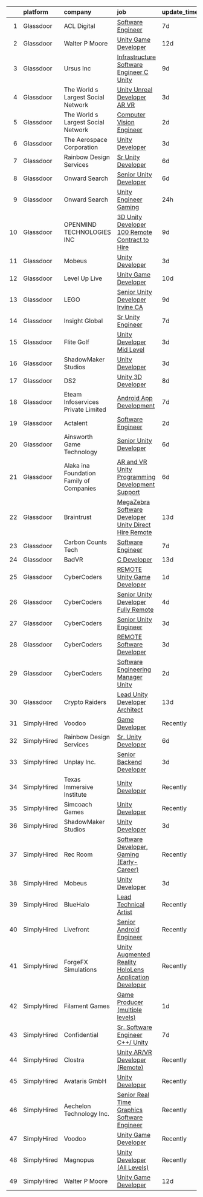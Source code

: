 

|    | platform    | company                                  | job                                                                                                                                                                                                                                                                                                                                                                                                                                                                                                                                                                                                                                                                                                                                                                                                                                                                                                                                                                                                                                                                                                                                                                                                                                                                                                                                                                                                                   | update_time   | location            |
|---:|:------------|:-----------------------------------------|:----------------------------------------------------------------------------------------------------------------------------------------------------------------------------------------------------------------------------------------------------------------------------------------------------------------------------------------------------------------------------------------------------------------------------------------------------------------------------------------------------------------------------------------------------------------------------------------------------------------------------------------------------------------------------------------------------------------------------------------------------------------------------------------------------------------------------------------------------------------------------------------------------------------------------------------------------------------------------------------------------------------------------------------------------------------------------------------------------------------------------------------------------------------------------------------------------------------------------------------------------------------------------------------------------------------------------------------------------------------------------------------------------------------------|:--------------|:--------------------|
|  1 | Glassdoor   | ACL Digital                              | [Software Engineer](https://www.glassdoor.com/partner/jobListing.htm?pos=111&ao=1110586&s=58&guid=0000018224b0666aaec5423634278a32&src=GD_JOB_AD&t=SR&vt=w&ea=1&cs=1_47053a85&cb=1658472916954&jobListingId=1008006504066&cpc=9908D8D4413DBB8A&jrtk=3-0-1g8ib0plkimal801-1g8ib0pm1ghqh800-0e715c5c72a96dce--6NYlbfkN0Aba5oU64R_O9Kj8y6RMdSSFXuPwn88DcWu9IRDlipDHjxHIIFB0atBqVJ04z1yB3_TM3wiBreOqB1UT_fuMUZuFZWDeTse1ISPNdbzmukxmEuhJ-e3BL4lvVlNNrOuLCj9oVNZ2nxbeeqgJoi_wqtfBziHSvLfgEr6AcZalS84NdPxC2agnxBRphB8k5orhzJFBb_IVt1bLCVwjqeh1kyDKZ_lS5Yt8OoVsJSlHJWeOi8QtKNE9fcFncvlXbgBgVSkgZSuY4hokDOj8eRCTTDn6loHpnpZBIV88MuEhWQYdmEi42tETthRcrGS0PAbgGBIxOK8g6zaeAJHWJlwgzAlcmYF6-425ItrPNOfjM9uWiG999_OMmm5qnFtF5D0oA0OwWcwctfvlcCCqKoNqn8Tui_zaXgAB0kV9KNQZyzJwK8_czGU-YtbISiq-s-1dMjjT2vg-79PfNNR0_OnJmT8yN8ne9f6Q8uaZHAaHBue5ctFjV-PnaCeLIh2-ebQO2Y%3D)                                                                                                                                                                                                                                                                                                                                                                                                                                                                                                                                                            | 7d            | San Diego, CA       |
|  2 | Glassdoor   | Walter P Moore                           | [Unity Game Developer](https://www.glassdoor.com/partner/jobListing.htm?pos=126&ao=1136043&s=58&guid=0000018224b0666aaec5423634278a32&src=GD_JOB_AD&t=SR&vt=w&cs=1_9f3a4151&cb=1658472916956&jobListingId=1007994178150&jrtk=3-0-1g8ib0plkimal801-1g8ib0pm1ghqh800-a406b2601580dbc4-)                                                                                                                                                                                                                                                                                                                                                                                                                                                                                                                                                                                                                                                                                                                                                                                                                                                                                                                                                                                                                                                                                                                                 | 12d           | Houston, TX         |
|  3 | Glassdoor   | Ursus  Inc                               | [Infrastructure Software Engineer   C   Unity](https://www.glassdoor.com/partner/jobListing.htm?pos=121&ao=1110586&s=58&guid=0000018224b0666aaec5423634278a32&src=GD_JOB_AD&t=SR&vt=w&ea=1&cs=1_888ed408&cb=1658472916956&jobListingId=1008000665313&cpc=D2F1DE17EE1F43B9&jrtk=3-0-1g8ib0plkimal801-1g8ib0pm1ghqh800-b0485a43df19784f--6NYlbfkN0CT8vBT9H5mqECx2dfLV_FONLPDKpIRssxVwtj05Tmm4rA5I0VNOPdM1oYsK66ov5raqgX3wEbAqR0DWOo8CCBt5Y0qBNhgsQ__-1w0kUwpV6FrWLvtMXARPehRsQ7uVa8glCZcAkor2mfrt_8xJznLCLcsFOn7QcZp1FSw-N7Y-h39sb6CeYTWv75zZpPoM2vjGwSM9bT0vYP6_6zlYTVMAYXL7gWkuK1uMvVkI9MWs1JI0ZC8aY2RUrMh_-goTW8szIfp45CCQrQbJ_NEcXJSLiC4XlIXpfdwJFIY3xtd8A_SAqo0aYMdsW50nYihlPj-K91iPYvBpOjQTZr66J-gWwHjCrIva__4EHj5aLLCeHY3TQBt79YUpBu_OZdN5QgJqh2SVoBzQupQahNPraJGCfJgwkDp9po0aogns1EtAagzr07nE8Tm5MVkjtg_yH_ZtCnN3EhP7-f_h4oZGgQqxS7sPpDCHhFYX5gcIto1kRFFY1-xHMozAO0XX7N4gkBv94SiTER7hCMB9k0h4yXk5Mxe8u1qCzFydK6Xi9Pou3gE3n4gC0o_T2yUXcN6TvtV0EH7rhcrDUHz7nKCYOKdhuZzfH5eV_M1emq09to-selmGKgh1vieflM5vYuc2fiYOSGPs6II1k79qTPya4MnqorrE36qpFdLsjd9z1A7dcE3yVteWqmhbaQLYp9ZZOPPOJDO7RgzWIhbnezI9X1GDvh3buUz341oMcN3fHpdGyHn7k_5M6Ymv7K6mNgxkKntyYDllibABott7RNQ1bfjB7tDLXMZQ50uA-S-Let5GGePd4M2P4dYeV2_BT0v0QzN0v8o9mDmPaGbtrnyalnHfS_k-ED0H1lM6lnRhS80iSwbZggIyP77BvT4o9fvVoq2_Wu0YHxJx4_LJ82Ff_xQR-BUaC6EVVjziqR6Tx4PrDu4ZKHctw9d5aNiqIQoArqEy2LL1rD1WqxqClgiG3Dno_OGeJXYZyTyvabft8kkx4IenxNXtdrIu-FzLVSl3QQ%3D) | 9d            | Pittsburgh, PA      |
|  4 | Glassdoor   | The World s Largest Social Network       | [Unity Unreal Developer  AR VR ](https://www.glassdoor.com/partner/jobListing.htm?pos=115&ao=1110586&s=58&guid=0000018224b0666aaec5423634278a32&src=GD_JOB_AD&t=SR&vt=w&ea=1&cs=1_a14587eb&cb=1658472916955&jobListingId=1008012651983&cpc=0C139D4CAD5A6DB2&jrtk=3-0-1g8ib0plkimal801-1g8ib0pm1ghqh800-6a9687f16436b173--6NYlbfkN0DSgjPPcnEdvoK3uuxfISLALE6pB1FR7YSHOr_tSg5_QGIhoz_2VqUepdcKLBLI_zRvkDZhvtF_k8miCmwKmbQ_d86ghCkWK5Iyn9zY4XJYRa_cJlbg1rLK4zZUQXMOjDscXw6-RhjxJQyns7_2qNLXsUWksOCT123nD7wpF_Hivl8vz11EM2MF59rd_ZW817goaOVp4GcHYlePXVfPrYSceSsb-PNolIS2A2Ppkr8CaPoQE1_l03NfjHw-mGx0mZbeVhtruByDch8VScS0nztEqA6hJGdqPPdxpTcDf8hQckiAkLvMlEvVQyG--MJAhUc5Rgj3ts1DiWpUhdvmRlBU78E4nBMFKh9DBmcklEdnmqoQtRwBlBhCOHnzija_gTheNr8P037DKO0Y1A22cHA7fB3fmAtUDPIlGG-KSojoTjGDFFdTr1V2rXiANyOk1QVBlskJ4K-hMs2xn9K5x3HK9MZU0TAhBY3LLQqHnjmxcyr4uKoBmJrw6xEeTy6sVjkDjbJLDSdss73CIRNUcm3ZWhK145E2dRar6UZ7FHmHrsTMCc7sJdvIM-1rlJXib6dwNYsvwI96m-74XU9xZk7p)                                                                                                                                                                                                                                                                                                                                                                                                                                                             | 3d            | Sausalito, CA       |
|  5 | Glassdoor   | The World s Largest Social Network       | [Computer Vision Engineer](https://www.glassdoor.com/partner/jobListing.htm?pos=114&ao=1110586&s=58&guid=0000018224b0666aaec5423634278a32&src=GD_JOB_AD&t=SR&vt=w&ea=1&cs=1_7ca11cc2&cb=1658472916955&jobListingId=1008016092350&cpc=3164FDD6030E246B&jrtk=3-0-1g8ib0plkimal801-1g8ib0pm1ghqh800-3d6004a19f2b5383--6NYlbfkN0DSgjPPcnEdvoK3uuxfISLALE6pB1FR7YSHOr_tSg5_QCn410VK5Ds4bQGcKtrI54_urjgcqwktlQZeIDvjbd7sMbA5gnhA_l4KE5fLH9VXOELgC33_D_fNtopS_25WJNRKlKtLnhICZr5wlKcy7_AqiPf7PGqIsyope6sbucOqxixnSXeQRaKdmpUAbedjyUtCZgNpCsmXK2qWxP8jbgg4zzlxhItU_d5XhRviUaFN_7kQv8MM2Vrxsyad6Ugjz9KFwF8kVT6wt2PXEalDXeSgU5vH6hbHoqwOwq7ARNvxerfdpX_-jQHMUhtFJ2fa37wNF1jaeUaPVbo69woZ2aVavdluIdhEHHdMQEJ6fBk51odaL_af8BSd6eDDSS9gzUiZq7btBHxIIj1J0FRNQ4uF4eVW1a7UhLbjM7GyFdJ92ESAsl2qK7eD4hgO_nWCPFHLjA_XCoO-UmP4fj6Da3Oikz-gMBoVa2E0iYYDhZlr5ONcMSSrTG5UZnbrekuqjMbW9bHh8-X-0WFgP4zHXY9cQNNltDZArXr_oanaPDZbHItpVxmKFDVq-qD4PYuGYf-Wn_YZ_LHlfBUiiPGpOqIZ)                                                                                                                                                                                                                                                                                                                                                                                                                                                                   | 2d            | Los Angeles, CA     |
|  6 | Glassdoor   | The Aerospace Corporation                | [Unity Developer](https://www.glassdoor.com/partner/jobListing.htm?pos=127&ao=1136043&s=58&guid=0000018224b0666aaec5423634278a32&src=GD_JOB_AD&t=SR&vt=w&cs=1_0fc0da75&cb=1658472916956&jobListingId=1008012132764&jrtk=3-0-1g8ib0plkimal801-1g8ib0pm1ghqh800-fef2804917813571-)                                                                                                                                                                                                                                                                                                                                                                                                                                                                                                                                                                                                                                                                                                                                                                                                                                                                                                                                                                                                                                                                                                                                      | 3d            | El Segundo, CA      |
|  7 | Glassdoor   | Rainbow Design Services                  | [Sr  Unity Developer](https://www.glassdoor.com/partner/jobListing.htm?pos=124&ao=1136043&s=58&guid=0000018224b0666aaec5423634278a32&src=GD_JOB_AD&t=SR&vt=w&ea=1&cs=1_4f900f9f&cb=1658472916956&jobListingId=1008007915028&jrtk=3-0-1g8ib0plkimal801-1g8ib0pm1ghqh800-bd6aaf863d3efcb2-)                                                                                                                                                                                                                                                                                                                                                                                                                                                                                                                                                                                                                                                                                                                                                                                                                                                                                                                                                                                                                                                                                                                             | 6d            | Remote              |
|  8 | Glassdoor   | Onward Search                            | [Senior Unity Developer](https://www.glassdoor.com/partner/jobListing.htm?pos=105&ao=1110586&s=58&guid=0000018224b0666aaec5423634278a32&src=GD_JOB_AD&t=SR&vt=w&cs=1_7cf4291b&cb=1658472916952&jobListingId=1008009126466&cpc=0F120DD93C91FC85&jrtk=3-0-1g8ib0plkimal801-1g8ib0pm1ghqh800-a00b5ca1fb24b99d--6NYlbfkN0B7YoEZZ2QAGDyEGGmBPAUWSHc1Mt3sMCn9FehKcWA3w8FH2hNAUDUUK56wYZ9jEGsXCxu_85K9uRy8dOwbEGhZNxipk61hwP0-Sk-yec9ZHp0cveDUNV7Ty3Fe5lxwgZMJjTROxwIX3CoB0-Hqf7feHG1fmuiRwJnUiTeR2K5Hj8e3XGhxkftxL4QLKwoSEebdADMxgs3MGj-uwvBR661DfUkF1TrJVI65q4WsefsYA33W0eE2uo7NuEq7HCsklWu4sbQDnvDbI3eyQ4WXpPCRnYZ8UT95zg-JtQrh2geEHLAzqBCpHyDswGa3BkRbueSg_a4PrqjwaikO8WR06XhzFKOQcsQGI7ZnyJ9sAuKEJQHcvJ3sB1cWJQwCu7K8o8njbZoBvtWjkM5FjZu0grMndOW5t2vUAzjqjMJAjbBZeHe-Q2Dt2RWym9TxoX6gyBb8y5_sr6t3oJyNYKjJnhtxBiWfLjKBOSAXT-ciqUWscuzVcx0a9currSdIOL8U49fmArhjtcjkfHOU8f8fNzfpE3l30EoWGQasQVu_KHSUHbbEg7nmqlCvOOz20mXrTy7FwFXscSsbE6ldxF-OyBw95dC0-rSa06JjdMjCefH1OLSyJOm4a9Qff_HFZVdqon9_MFAO7B7PT18zYmsouc3ie_-PmaUFD2IcOF2sFrtTKVw7jNVRaf046mb6sgNkUaevDJAohVQXAv9iNH2bnVk4TYCyg0sxXtROZCS0jzQ0rY2RToJ9JVP788Gys6OfowhaxQprXOn8fYMiAsM4hTdqqGGE0o17UM4bvN3Gv1RN_qYD_JIWEQvj0i-NasprRD6950flqx5dRpiCAdi9bl-FaJG9Xn83WVBvCWjImEcyCYUlW1Z88B2hxa99XPWHCaml83wm_9IR1B1uhXbZ9BoTLAXHAKpfcWhXIMafoczFh_dsLAmwAQ6rR76hXnQjBWqM2abytjYYyZRFDXFOBaV6g_zFloC66XY6Ja9sbGIQ39Fcqiyzkalo)                                          | 6d            | Ontario, CA         |
|  9 | Glassdoor   | Onward Search                            | [Unity Engineer  Gaming ](https://www.glassdoor.com/partner/jobListing.htm?pos=116&ao=1110586&s=58&guid=0000018224b0666aaec5423634278a32&src=GD_JOB_AD&t=SR&vt=w&cs=1_05b83f5b&cb=1658472916955&jobListingId=1008020835290&cpc=1CBFC3E34E2A31FF&jrtk=3-0-1g8ib0plkimal801-1g8ib0pm1ghqh800-abad7eacfb5c9701--6NYlbfkN0B7YoEZZ2QAGDyEGGmBPAUWSHc1Mt3sMCn9FehKcWA3w1hdwjpEweHGJ9uPpOtWDZos71fGk9ttD7Fp9iDOHJgVim7l7meSNRPBZaKf12gwajOQorZ1tjcR040ZLx3RspzY-j6NgJqz3E7jmUnOkr_U5lWu7gC7pqGo3xngD9I2xanaBg_HmUfvL3Ej0tQuQ3bSfX15_P2A4PBJ5NEkMbl30tz4thE2vYXotrf3AspTg5udoTtrHKlq_-6zIQzA1EdRRlmQ4aNXZTSO0WUv6kjPP_YHuWJdCC1QDRMnRIdvXVs0tw2shqWsJsGKqot7AzHRYlhiO9Pp7A97RCdYqMGEB3VqbA3I7CN358GQm5TYL5GKYrV1xBHq6JpVcJrkE78mXP1mHgebUdABHJ8l2kO1t7JCkeAgLdP-AQweilrl75zetLvnbM4ztG5I8ROEwLr10GEu902saq8TpYVN-0F18HOMhCqOjAby6GQWu2wwqUANvQ-drpDWmw__ripXGr8xEchv-5rlKE6tFtTI3VQttBMNWGeav88jZd7CqUccm3Pzt7It5bDR_b-xBogHOQ0qYqaMeMkvwmKO6ztaBElP5g5VHYpxWuK3XakzA-kDV0kAD078IYeLXCBQdfkVr9GiGCvW4edXQQygxYtMpKb0IW5wv2ZdQr_-h-wIdq0kx1liewl0QyhoC_w-dOuYuYbd5iTHB75uF4GP3LTPo2XXiz9ER6RqgJD1xWXVSIa8Q5CS3m5jpz-1wB_H6KIM7Efo8Xt3-kNNyy7-j9j1TvI6ko-H05Y-Poo98UxKN7WGK9Ezgrl4qu08mIg7JZ_pl_tzHXqSBUOTQ3zDNBzESHil0Q2jExJEW3Kqw_rdY9xrGeFdxyyUpIJ5qexG9AjPhrmcRAfX6K0586FPRCqNLZG9k0Ai43VwxlbBGAwi1eF1VUZvbCn-m1UgEDRajiBxvU8Cjmb7jkDa_NT3Mh2uuGX2VFn1Zz5sU6MTfGqp_tySmAIE5fSfN3JFgFBXc39_nVg%3D)                           | 24h           | California          |
| 10 | Glassdoor   | OPENMIND TECHNOLOGIES INC                | [3D Unity Developer   100   Remote  Contract to Hire ](https://www.glassdoor.com/partner/jobListing.htm?pos=128&ao=1136043&s=58&guid=0000018224b0666aaec5423634278a32&src=GD_JOB_AD&t=SR&vt=w&ea=1&cs=1_5dd07230&cb=1658472916956&jobListingId=1008000703771&jrtk=3-0-1g8ib0plkimal801-1g8ib0pm1ghqh800-bcf0156a1cc1610f-)                                                                                                                                                                                                                                                                                                                                                                                                                                                                                                                                                                                                                                                                                                                                                                                                                                                                                                                                                                                                                                                                                            | 9d            | Remote              |
| 11 | Glassdoor   | Mobeus                                   | [Unity Developer](https://www.glassdoor.com/partner/jobListing.htm?pos=125&ao=1136043&s=58&guid=0000018224b0666aaec5423634278a32&src=GD_JOB_AD&t=SR&vt=w&ea=1&cs=1_44501aef&cb=1658472916956&jobListingId=1008012455848&jrtk=3-0-1g8ib0plkimal801-1g8ib0pm1ghqh800-8725804754ef9c43-)                                                                                                                                                                                                                                                                                                                                                                                                                                                                                                                                                                                                                                                                                                                                                                                                                                                                                                                                                                                                                                                                                                                                 | 3d            | United, WV          |
| 12 | Glassdoor   | Level Up Live                            | [Unity Game Developer](https://www.glassdoor.com/partner/jobListing.htm?pos=106&ao=1110586&s=58&guid=0000018224b0666aaec5423634278a32&src=GD_JOB_AD&t=SR&vt=w&ea=1&cs=1_38788f1e&cb=1658472916953&jobListingId=1007998297243&cpc=4B86475FAF393599&jrtk=3-0-1g8ib0plkimal801-1g8ib0pm1ghqh800-25709eaea19f08b4--6NYlbfkN0CvahHJL5dpwIe5nlYo2UZJB8CTXAEl9vJAxrd3EfdRQTsMSQezOrtTMBqU6ULetrn0kWKrj3WMZ_Zw7M8i1tIU5GOLAEookl2DAeI1XSX4CuoccEQp393OXUCbGbTct8FADhPwjvcMG2ENXgxGXjYu53qekhMum-_e2gNGa1zEKheMz6EIdBpvkc-RQwDEgUQx0gAM5h2dFBOiHdRbnq64-zSteN9EP2xqqXi7uK9D3QsdFeecTNVHJCtkr_nKCSELo-YTVPVS75dWy1zuof1bB5FIkiyZ_kQj4jX3oJ96A7VEpA3Q1PvzZDt7hqybFf5X6jkVwV7w1lIUZ2m25YH22j5W4d115jUJoDvPojqoXEKeFOFaPnRMs6k6NIidCE2XZ5h5vuCfnvu0AkF0cG8ywPrJFU89qDxKNbYvajbSK7zRWmIrao8gTmAlv_wfll4uikYRRCTdJrvjvZkbmu7MOXmnGicQJuk2cOjamRiXgNtmC6rG7Ru-Ba_K6TZPsqg%3D)                                                                                                                                                                                                                                                                                                                                                                                                                                                                                                                                                         | 10d           | Issaquah, WA        |
| 13 | Glassdoor   | LEGO                                     | [Senior Unity Developer  Irvine  CA ](https://www.glassdoor.com/partner/jobListing.htm?pos=129&ao=1136043&s=58&guid=0000018224b0666aaec5423634278a32&src=GD_JOB_AD&t=SR&vt=w&cs=1_fb730cc0&cb=1658472916956&jobListingId=1007999225634&jrtk=3-0-1g8ib0plkimal801-1g8ib0pm1ghqh800-c00448744aef7b79-)                                                                                                                                                                                                                                                                                                                                                                                                                                                                                                                                                                                                                                                                                                                                                                                                                                                                                                                                                                                                                                                                                                                  | 9d            | Irvine, CA          |
| 14 | Glassdoor   | Insight Global                           | [Sr  Unity Engineer](https://www.glassdoor.com/partner/jobListing.htm?pos=112&ao=1110586&s=58&guid=0000018224b0666aaec5423634278a32&src=GD_JOB_AD&t=SR&vt=w&ea=1&cs=1_47be3f21&cb=1658472916954&jobListingId=1008006008863&cpc=FD1C1DA32C38CFA7&jrtk=3-0-1g8ib0plkimal801-1g8ib0pm1ghqh800-90496938cd1a08c9--6NYlbfkN0BKkHZu3wF05EeDimN_p6sYpKCMArvwa95YdH7UpkaBCgHzxp9Is74qxSOFHe9rjiESEHFG7uHJFBRdHn15XhRg5kVF65MFIbQYQDIM__9-kIGC204QAPDKP7mfL4-pO1NFvpQgZa0IN1pmRfUl2Hg41IEJeJASAqpgnyak1_oHxTgcsSFmlXkO0a-hW9AMRezCZ3S-yDixgpwEUds6mVSs-AIT4FEyX0j9bxQ_BC1cDOQ2WdHkHDHFIs0bU1WkH6kQER0koyEkUndBEPLF0MavKBegHLZfQqMrR8fvAe8w2kVWECFNXpV84Z9ju0UWjB1jo8sDdjwCaBDr78oQMz09xE5aWC2OXMVphJ3GRF47MvypPzsVPWcdpCWyXHMNAkxgxXfuZ3oGwLphQKQbg9uacK9HDu8gNh0_X68U9EqqiAv4bzqTBjo1s-j8jfSP8sz5CRFkgNDrIab46WoD2Z7nMFomI9S-gvaIvTHekqX89_m_h3qDheKBH80wW2MoKMfxiDFNIHG2QQ%3D%3D)                                                                                                                                                                                                                                                                                                                                                                                                                                                                                                                                             | 7d            | Remote              |
| 15 | Glassdoor   | Flite Golf                               | [Unity Developer   Mid Level](https://www.glassdoor.com/partner/jobListing.htm?pos=103&ao=1110586&s=58&guid=0000018224b0666aaec5423634278a32&src=GD_JOB_AD&t=SR&vt=w&ea=1&cs=1_6abe29db&cb=1658472916952&jobListingId=1008012200941&cpc=FF950A86FEA5DF54&jrtk=3-0-1g8ib0plkimal801-1g8ib0pm1ghqh800-2ed91eb2bff1af8a--6NYlbfkN0D_KRozbKJx95I3LRYgbj09bqBDFeyQG4s8tCOB31p2DFF3XWjUbq1KyFIz2p5qTCcJE-tfDGeItgF3YqsHxqmWmv_fe83BmlIU0WgDu5uJxBbYiuDddGZhBDpUzgYV_vmtzXvB08EMIDWI2OXG29cWyCnCkApuGpnUrcgpkVhp-EePomp4q814zikpbXCgdd1Ng8bdprsB4Z6KS2GEtWWGzRB1l2MhcjjVMjjBx61bqs2VEc_BPmlc4WV34ZPqFoVRpXCz-Fv8ybHLE0JbLYxiGOv8RH29CvsC6fiF5dEkPdr79QHjYsn16H2gF-YCI5VopOHwSXYQ_YIFFE-lnpwOdB5gqg6_VZtXwglp8rEkiKluJRQFj7bkicAlp4gdUYxkiP7GtycyM70HEQ4LYropqyZoS0MoTugteD7GKFliuoopFrTfZkEgGIDDivRWR_m6QOiDxoBx58wTQitYvd3Iz39zVSK0ErJ3TQ67zqIZKOHVNfRoPuPD9rYrT0ppJlG5ay7TVGgXFg%3D%3D)                                                                                                                                                                                                                                                                                                                                                                                                                                                                                                                                    | 3d            | Dallas, TX          |
| 16 | Glassdoor   | ShadowMaker Studios                      | [Unity Developer](https://www.glassdoor.com/partner/jobListing.htm?pos=123&ao=1136043&s=58&guid=0000018224b0666aaec5423634278a32&src=GD_JOB_AD&t=SR&vt=w&ea=1&cs=1_2b5f7c62&cb=1658472916956&jobListingId=1008012133994&jrtk=3-0-1g8ib0plkimal801-1g8ib0pm1ghqh800-47599d259b71b965-)                                                                                                                                                                                                                                                                                                                                                                                                                                                                                                                                                                                                                                                                                                                                                                                                                                                                                                                                                                                                                                                                                                                                 | 3d            | Remote              |
| 17 | Glassdoor   | DS2                                      | [Unity 3D Developer](https://www.glassdoor.com/partner/jobListing.htm?pos=107&ao=1110586&s=58&guid=0000018224b0666aaec5423634278a32&src=GD_JOB_AD&t=SR&vt=w&ea=1&cs=1_ed1cf0ec&cb=1658472916953&jobListingId=1008003789277&cpc=F7A2269C793D5877&jrtk=3-0-1g8ib0plkimal801-1g8ib0pm1ghqh800-3dc75a4ae4966aae--6NYlbfkN0BKZiTU3MWSf2834NP8-BeeJRmueELpPi8r1E1YtrvsfHIZFXDrlmQ558dKnDmfieoIbn97QAPoRW-TZ4mkqvqP2tqzRnsaUdrNmaIPkW_IKr_b80_HPUsdUYmP5ZWsVs3gTiWr6j4NWSiCx2g7a77tRh7VYoXUMP1SO6_vUSlwwpxN9kSPQ8zkOUvjLEvmMQ8TqORfDhtIWP9OWEA7t4HqZwze0utdmNLp116lG76JPaLhHeRRcKwEHszgg5ZkQVbKKkls_WoEz2Zbo2iP9lrBVvcrtCbnarnFFuuOsYV1Ws2bWsfnMt8HKDqiuHd0NCW09EpQMv7w9zhuqFbqhHv-VOXD7_ZVpEL3Iim4-Tg6WcXQV6iLG1b7BdeQOMRfrmZ7YU0EfGr093Pg01MPAyIBijiFIyL2YZwoerhNuPi5bd3azAMcsxAA9uIpfO-r-N41KDZedQOP2Gu-a6XAbDkCagqfXKxg4E21pnfVgCIbkT4_VcrnfGFWmieE2zKit0uNZqPQxH8B7Q%3D%3D)                                                                                                                                                                                                                                                                                                                                                                                                                                                                                                                                             | 8d            | Niceville, FL       |
| 18 | Glassdoor   | Eteam Infoservices Private Limited       | [Android App Development](https://www.glassdoor.com/partner/jobListing.htm?pos=118&ao=1110586&s=58&guid=0000018224b0666aaec5423634278a32&src=GD_JOB_AD&t=SR&vt=w&ea=1&cs=1_b8fbd225&cb=1658472916955&jobListingId=1008006527467&cpc=2CAED5C921A5F994&jrtk=3-0-1g8ib0plkimal801-1g8ib0pm1ghqh800-05383e8359260793--6NYlbfkN0Dh7uhyTJ7ceVX9cxrhRzkf3V-ashF7vV1FDMtoY4ul7WmHnca46Sdb1uL5D_1w7uZpB8dI8SJgJC4hBpvuLOgsCEs6NAswkoJzi_6T96O0upM3K2ddhyUSSrTgyDNjEVnOhIq2tTP5YI3BYfxbIXQvSXy-Kj3858Yj3Vw5OnRDHCeOOHWh-8ot9FkMgaPHiPnor4YPujmNASwWkyA2l6Y16kpuphQFbpdRsH1sjXxXwdr_BqIHRF3kbWNmxnuff0aE7y455avOOGnwKBha5tTo8cWMGFyiVAAt7p4BSGDc-g6_B11XfYJTEdcC7NdipwVMEXVkT9YTEufp6f7haOXI0RNG14ZMYJhFsjTudzZCFeL-CHXdzuZb_cdP3aBhNG1NtrU6w2LXfPC63VCYSyap7IXTEoDY5pfWZ3UIpYbasnDgq-yauNVeIewHGxIhTPScVs26VeZaZ5K6TQyFNUscAU9NEeGn-MCkS1sGBQ3_iRKLnZ_qOXmzEwTQtTWRRWuutBKx252aHQ%3D%3D)                                                                                                                                                                                                                                                                                                                                                                                                                                                                                                                                        | 7d            | San Diego, CA       |
| 19 | Glassdoor   | Actalent                                 | [Software Engineer](https://www.glassdoor.com/partner/jobListing.htm?pos=122&ao=1110586&s=58&guid=0000018224b0666aaec5423634278a32&src=GD_JOB_AD&t=SR&vt=w&ea=1&cs=1_3e7c4387&cb=1658472916956&jobListingId=1008015075680&cpc=451933188B21919D&jrtk=3-0-1g8ib0plkimal801-1g8ib0pm1ghqh800-69ac906cbca70395--6NYlbfkN0ChYVx_I3yfZ_JDY3EFoivtqvi_stwnZ_kRt8Dowt_l_d1ydueao4NE-oUleRJ4yhjbhLas1ostfzVQHUvWltAe40-gbIUJPJc8liK2E43nMVhkC8V5EaC4DBh0rWyXjFl0Kcz7c0s8UtvyR236PKXfs5rVLCICaLskGkOPWAsAp4fwOgH4zc65DSZWc0puVGANdG25IHrDYvn4bVubvXy14J3uoVUU7p8993RHmNWNjElwBO7jrWudAjTJc_5wtNe0_4IMcikyOBJe7MdVfgqnBCVulNUwkj6g_8eUSnsFDR_juWy-_hHkyUGpiABRBAN2t1q6O8bwkrBBTjZAzGmpGCCSpsPgQ4gi10L2Xopyl8joGWjOFR6hGn1cFXc00ynXsrMt-tMqDBRWb6pXTE7VTmryc5KDCCHsqIGE2VsmwWkAwssY4SgG8O4tHyk1C8PF7EpsKUZ1bC9BwDlhyPtbcy7qbLHWaOs74Pg0F7RT6N481l2xYq94n-9TQo8Xw8IsdpglWwgWZKHofDt8bmtqPaJWtx07pv533QX72rOUX3yBIZ8UaYDhpH7d9bOnPFT94xj8L6_szYCxFbe7AeezkipFlXqMWVkFBDpGcOfVGQqsU1bW7BpAYwx7aNcK9WN9nGzP9UOYl13mwE-F0KsMzm8uT9SqyXvmddYhldceppB1PC38jpQmYSeHyBtGvy2qkXMKGiqvELjD5OhHJAcd05uBoS8gUXwqYl4SIdcsnR9PPatAYhtI9MNzZtj4rwBrdFwpWw80zx8wFM_2zgeByn81IElAO39-isVvbJdlhZjMmPIgIN6kc90g_bsPBaks3eyKdubUyYvEPm3WbYcup6yZ0TSIqPxTlw0Rz22RG2CT2iMCZgF7BGYGFAHuZgvMDPJgYe4mPwnmgUH6R_FScncA0lDA3MC0Cd6DqgO0f2c7fHw892OtTI0NgHsK5teMCKRyI_VwThvvLh9qSSJMw6CmQqv1diI%3D)                                                            | 2d            | Warren, MI          |
| 20 | Glassdoor   | Ainsworth Game Technology                | [Senior Unity Developer](https://www.glassdoor.com/partner/jobListing.htm?pos=101&ao=1110586&s=58&guid=0000018224b0666aaec5423634278a32&src=GD_JOB_AD&t=SR&vt=w&ea=1&cs=1_396c1686&cb=1658472916952&jobListingId=1008008228206&cpc=B05B6D422C45E27E&jrtk=3-0-1g8ib0plkimal801-1g8ib0pm1ghqh800-e4ab6642d59f7f91--6NYlbfkN0AhTaXticpO8D1EV9nGWUa2G9Nr_0uERllJkF2KKfHsNMFYg--v0VBanTAYEcQaNHQwR18Dfw6iShc1D1XH3VcnNb0vCxMWdjpvVVvQyPGlzEitm2O8TuiK1kuVDO6tg-9XnmONu3huQb9eXEK2DXE667GGr2CQxiHaJNEkjCKWVr49fPl2wUtDbupB2k2FguYN6LXGrtXL6iXW4TQK9y645RD32aLpPj0ru2D7bbRSgEJBEAf9Xy-ohcVlwGRgFhjCd32dGhatI0gxtYEna6Sg-T9DpylK8X9FilZ4GLT4LnDPoqoEV3pXlbadwT32mryb4tSPjIRQ2pgYrSKO3l2sWWPmd9FdbAj6D9FsTZB4VDwZtLOeSvoiBaOAMPtwwvLvEHGMyscFt-DqlQPzOpksgS5L3KN8zeeFsRP9i6HwQpMp6pCVJLcsSIF0j5mU-VW3UzDTTTmWCgEMGFRJ5KPKxGS8rsZr09sCMPUXRcb-ESgYaDJMAwoDVDzFz5LOzRU5HmT_jz2zPg%3D%3D)                                                                                                                                                                                                                                                                                                                                                                                                                                                                                                                                         | 6d            | Las Vegas, NV       |
| 21 | Glassdoor   | Alaka ina Foundation Family of Companies | [AR and VR Unity Programming Development Support](https://www.glassdoor.com/partner/jobListing.htm?pos=110&ao=1110586&s=58&guid=0000018224b0666aaec5423634278a32&src=GD_JOB_AD&t=SR&vt=w&cs=1_4fd75fba&cb=1658472916953&jobListingId=1008008179347&cpc=6A22310A23505C64&jrtk=3-0-1g8ib0plkimal801-1g8ib0pm1ghqh800-1a5c3b0624205735--6NYlbfkN0ChVmeEeaXfnw-D8ZhSBdgPTvIDVQB7yRHpNgp4If4E6FrBwtCQqberTJMHU1ejjQVrSlu7gcF4s0TOADoLFHl9hHoXrx-KEyxEwLS_QdQc51h4fVsgPMIhs8t73MRQSyvC-lYrbXLVA293Zx_8E2RsEz26rpxkz_1ZcxRRZFSGkfVsWqkeGuJ99DhLZVsTyWZN79M9kUxEjkOD0e4ftUa4Djc4qp1CJ_qw8FYL_lzwuz5cNxYLzw3HOQzV14IpHSV77fo4A-nahk8OQamsa_9_1hldTS5jd2qSqiheVnURvBHc-c6f1RT1TpKd0oS31jaoUfBphY2ct_vx7hGnoDqFH9_Q6k1tVryOXBVha0wnFVYG-N5CJ6IR1QfuML0M3nsx4O87NygoDB88vko0BDutgUny66KkjVhYzk93xqzqNZM3xBB_jy8VoSr-xM2sWyH-v5FbDmOk1OnsBELw0En8UxN14B7bsJJoXw5qN5c4HCzUd2MgtnrWzrUBzFuf3kAbiIZCEfVWagw2X8MKeO58qkHhxTLq7OSGl0ZYtP_FhxCgX9LRKu8Yf7gnKT0q1VYbLpFHcNMQxw%3D%3D)                                                                                                                                                                                                                                                                                                                                                                                                                                                     | 6d            | Atlanta, GA         |
| 22 | Glassdoor   | Braintrust                               | [MegaZebra   Software Developer Unity   Direct Hire  Remote ](https://www.glassdoor.com/partner/jobListing.htm?pos=104&ao=1110586&s=58&guid=0000018224b0666aaec5423634278a32&src=GD_JOB_AD&t=SR&vt=w&ea=1&cs=1_86f36105&cb=1658472916953&jobListingId=1007993981559&cpc=82B3195DA92CAF92&jrtk=3-0-1g8ib0plkimal801-1g8ib0pm1ghqh800-31a526eb18ba6a1e--6NYlbfkN0AL3dVr72y2kzw2kaN2Ho5i09lACUMjYeOySpm2U6KfanpO7D4VwROuLH0yLty6RhOV60iHn8uCWhBTw2MRBoj6uwn9S1RwfE24QJ_J46HrWdYbIewZngIZjwHmtIz3zXthWtVyixMDtzeDwTelvqbhy1K_QzcPYK62ksu-xZILWQhQcYKN9RPQ1owYqOBENyHedyCJ5A69evvcEBSO0Pui-TdSqaUde5PCzaxtqOFzKB-Sr1z2o3cUNDryQ2apWJKrtJazkEaaLJnLPNuZ2v1GB3nuCqyy2IHVl18uY42ANWdQd_ANJjt-ki5AZCezBl9hWbTfaMzrMRa8nsh3Uy0_KSRot3dZQcTFHVPRbeZ-xEGWMdHfRznRqsJujzqXFt6cRGJXrUPtQh1Musax6-vMvglSJj836bPIT361J-UiHqy8HrzbB-C_5hpXeDFXRxyWepuFUsl3JgkVc4L43MUCvha3mPFNswwI76yLqubCa7Rj1xlYEwqwZhdXFHACDF-pBHJ09NLmvZ5h7W7Pv75HO9BeFd2xpZuKyx4LvyxXJZYsrXJ1avWIa8wYVT-D1PFHhdg0ayW-2yHph06faxQ0Lao_jqatMHkHJ8BKvQcOdFrNwWsL2Kp2KaWRKfxQK1kh7TTsbOrWEKACh-rT8ylG40CUX8qvmGj21dRPfw6w2hdg-bAD5QNXRSgNA80QF6RirZxN0r8xP1Ijz-LIL2dh49jcavO_vg5ImsOrPjf278umcqXZvQFq-tC5qFykRGY%3D)                                                                                                                                                                                                                                                  | 13d           | San Francisco, CA   |
| 23 | Glassdoor   | Carbon Counts Tech                       | [Software Engineer](https://www.glassdoor.com/partner/jobListing.htm?pos=113&ao=1110586&s=58&guid=0000018224b0666aaec5423634278a32&src=GD_JOB_AD&t=SR&vt=w&ea=1&cs=1_fcf213f1&cb=1658472916954&jobListingId=1008006459675&cpc=AC285F3A3ECA6BB0&jrtk=3-0-1g8ib0plkimal801-1g8ib0pm1ghqh800-216a05cd36c02695--6NYlbfkN0DjjPI35Z03c8N8k7P7mSDxPcaIT6a13kRrVpzrT9Zo-nyt9_gIAhQ8g2igJob_A2Mr12mpqyGYX8W0BEhgmPGUwqgdzE40FuyhZFaOI5Tg7ArrX87FAVfhLbCsZQqmosPJWg8U8SfPnWPMfrDIOuFGqJAuDPQhoscCFx9L6lxY9innB0rIPOn0PYw5uJi-DT-eTqNCmqBbCmmCqPqs7CJH-WUyjpPxyhihDjGv-AB-45pIJPCZli0Wq1VF7xsUjuzccw7KYgNSr-TxsQnzR5YzMFYN6-PvTe2YhG6Ysky9wph8YzB8OZwguR0rL1C-5SevFY_o8KfEYABezcXOwnbkz41VObRk_op1dD0pJwBTGtM_a2zBr1rENOS2bFCBYXKBa97aDlfqVVG3AZVlHhnzH5VEeRVO3Us2MVhTiKjD76Irnff7F1PzlzEEWaEvXvfO4lPiV_gMqxEzJ43rqnxOt0NP3vM10a2O0lBCyOM5Va5Q-3E4pJOOLkXfNFGAJ00%3D)                                                                                                                                                                                                                                                                                                                                                                                                                                                                                                                                                            | 7d            | Remote              |
| 24 | Glassdoor   | BadVR                                    | [C  Developer](https://www.glassdoor.com/partner/jobListing.htm?pos=130&ao=1136043&s=58&guid=0000018224b0666aaec5423634278a32&src=GD_JOB_AD&t=SR&vt=w&ea=1&cs=1_b682e00a&cb=1658472916956&jobListingId=1007993870109&jrtk=3-0-1g8ib0plkimal801-1g8ib0pm1ghqh800-32f6b856d5d3b74e-)                                                                                                                                                                                                                                                                                                                                                                                                                                                                                                                                                                                                                                                                                                                                                                                                                                                                                                                                                                                                                                                                                                                                    | 13d           | Remote              |
| 25 | Glassdoor   | CyberCoders                              | [REMOTE Unity Game Developer](https://www.glassdoor.com/partner/jobListing.htm?pos=108&ao=1110586&s=58&guid=0000018224b0666aaec5423634278a32&src=GD_JOB_AD&t=SR&vt=w&ea=1&cs=1_bc13ed59&cb=1658472916954&jobListingId=1008017849221&cpc=F4EED0218A761C36&jrtk=3-0-1g8ib0plkimal801-1g8ib0pm1ghqh800-a2f761dae338475b--6NYlbfkN0CpFJQzrgRR8WqXWK1qKKEqALWJw739KlKqr2H-MSI4eoBlI4EFrmor2FYZMP3muM1MdiAdE_pXz71YOxaHuhoIuXuvhFt4Xo_qKNJ1x_hDE1u1f5lyA8U_dZxj1UjEF46x_x77imDtnJo7jgXifpMRMLuGwMGqAovgdm_LaH-5TDvZ1xmgW3CDhKU8991RGtxeV10W-DdhtMSRketJvs5vcpLmFSMfHy4e0DmhkoKud-sNgkkC6o4gAd30Wb9P5BSPNOGEBw7hJnLCT4m8H_gzmWJR1StIMvzfMnqH_9lb3OQhA4aJH-Efm3AK6dEC5dm-moDfLH1J_SKq5cxEEyGEAeXKENwzIarktxA0ZK1MTNgVi6e9yAYsmt3zCPekxw_8jOHPdjyXUGmcvHchfRYXmmlEq7amHPIDPtHyzYg9dJ0KHNX4IeyDSbKJSNTGj2Okq7wpLz4Muf-DZApFzgJJClx7qNyeIc5uMSScwLXp02HgWKV5Sx20McccR83VDbk8gWej1QZ7t_uuHbWLAsvdftA2VlpR42iu2l7PkxIihp0U8Eg-lr1MO4DAPh3DIek211hBqwje20__7JOVip47_GxCCVnuGc1Ft91UhA8K5VKzdYoAYvOM7hJyaMxGtsV5VBSE20E5sjb9o7QQa-PrVz0W7HpmJKtwWwXZ9QA3e721JV3US2BFxpBo85TjPQd6sVCg7RJmYeKutGT5y8McSCHvMUxAM0f6Ui13RBAyjpu6X-AtEx06BJf2wZvdd2sQ8sTEq4Pgaw7BX35iqNjE58XU4PpARHjnyOuqtJKP4CyrXEDO4bNcZQfXkSnP1hQFVUGjXQ2KUdtZDBVtAFCdxNdTUmV5l0r7CFZn15qEhHuDTiYKHlfsrNQ6gc90wbSwGtcMm2OrUR6SdYqQXUn9hPb3pXg7y7D0elNTso4VAPiWbNP1Df-mpzQKhyHUkSMYXIsdb3Jw2rNnH5q393yzLpJgSWNatd0AqG-oAh_jsvM06ciH2dIIPERrHGwQjUw%3D)                  | 1d            | Los Angeles, CA     |
| 26 | Glassdoor   | CyberCoders                              | [Senior Unity Developer Fully Remote](https://www.glassdoor.com/partner/jobListing.htm?pos=109&ao=1110586&s=58&guid=0000018224b0666aaec5423634278a32&src=GD_JOB_AD&t=SR&vt=w&ea=1&cs=1_3b3e97b9&cb=1658472916954&jobListingId=1008010210335&cpc=32EE424DE2B657EB&jrtk=3-0-1g8ib0plkimal801-1g8ib0pm1ghqh800-72b0f0b56ecf43ea--6NYlbfkN0CpFJQzrgRR8WqXWK1qKKEqALWJw739KlKqr2H-MSI4eoBlI4EFrmor2FYZMP3muM0MAK12PrKEhStWIp_UHDBfDRtwOLRXkBuxDDMNbvkkHRxT-I69N-17Dpa__0Ioz2VDUUjAzmG3F7qbwaEGh5-O0oVWyZwDPUOGgbLLiOQ1h7GlG5uw_iyzcAE8FAUhxOgRvkpnB8ZApncLhSSxLHFH1zVS1lhL1245rJIFtHghXgf1aEFfxART_wkalPIuvU7rj4_a-MPGgYJuDm_q0paQb5rjPnwug6k3J71G5VMhThaFWY9mlBIY9-byuPCYtBNsSDfBTf4tttAld9Cthlze5dKfPXOYQgOx-7-EjdKeE5o4mS9cUBUxm3d8c9hcZeunNbz-nmw4Q_XNcwsSLQ5SemubLGIgqkLJDyAIuYMo8L92KTXyed0UxxRJQD3XfQyqeksEofFsIleWLvs7GnjByrvIgYd43hz8koJ9FqIrQRMWtFUmenvj-qwpvhvin8K4xOtQD115pT5fzPgha7ffKrOsC9KLfhTWnI1nuR_fxK_vI7tU4s7zotUsR7q1HFq3H9_xCBSdGJ8bPG_QkR_u7k9o_zX560IWqMQyzP31Q9NULIHmhAnpTak60xl4eCHjxGjeiNGZcPYN8Ya5RmMzvcb9CUQk_rkudWMcyfIK5lrs74veUmNTvVL_f77jiD4BmChWSkV-SWU3yun-JBuRAJJXRq0KkVKTthw0F1kWVMf52NzeFtJvYgqNcN0AO2rUFnqdGy5ILzgEF058wk06gw6q-j3E94sPocVykXdkWq99qjIAwTL20SO9yoH_B2GeH6U3Ez8DR2zmOYqxCt6D3GI7BIILwHYmvvQaGb8WnyTmkRL5MqkInkLnCMCl8J4-vqmtunMOln8AwOzVYaT8JCH3NF9-58NR3nDxbQ0ekhl45Lk2wSeyShnbGGXOYeoAxl8bAtBoDXLWWBL-ReZxRyuk4YzOu1v5uJ8VlSPMOA%3D%3D)                            | 4d            | Miami Beach, FL     |
| 27 | Glassdoor   | CyberCoders                              | [Senior Unity Engineer](https://www.glassdoor.com/partner/jobListing.htm?pos=120&ao=1110586&s=58&guid=0000018224b0666aaec5423634278a32&src=GD_JOB_AD&t=SR&vt=w&ea=1&cs=1_4f627db9&cb=1658472916956&jobListingId=1008012923332&cpc=32EE424DE2B657EB&jrtk=3-0-1g8ib0plkimal801-1g8ib0pm1ghqh800-f4da22dbad8ae5fe--6NYlbfkN0CpFJQzrgRR8WqXWK1qKKEqALWJw739KlKqr2H-MSI4eoBlI4EFrmor2FYZMP3muM0VPgwL63opASE_3oxtzJE1lEBYNRSbNDNbLyvSs2zuPNM0hB3NRcZYvTBYtN3qCUeYEKpbFASuVut5sPNzP8KJMiTSfkbRP8FyFoiaKawW4FnQhBbU6c4vPMb0Pmd7BYPozyP4d_mDqeyYNEE3aaYIOI3pYZsK7OBp4CeZY8T0O9bSjrx5i0rDrzLgjlJID-BNIw3GsRRQQG-y8sFg6wKr8kkQrS5AxQHPqP8rxMovwNUkfkTorCWgBBLwHP2EK3mjhdZ5HU8s4eX_iYf6y-vVctCoUV6sunSHmb8wv2z77Gob8kZgsMHCAY918C7lTIl9Y_tYtTIaipp8XRGebJO2qOzLSLyjrtQDorsMwLwREken89lg_O6_WeAzP0qYKrLiUHVfxfLKYBQ3y6iB6r-o7VUNgN2O4vDgRSOGnsXfxt0wSIHgjiiAvK6x7xH3S5zgKePIVcaMDojF4OrScB2gwmmjVgiuN9pOn7cGDQehSTSdef9pBvo8DT1aS_wU07G7TkLwodru7CLVjVPQnqItAjaNlr4Q8V8xlp-99TJ4AW0eHp7D9rm80kSYty_zDn9XCTVYVTpsZ1LVLhS21RQEkDb8G71cX__KILN7Ja7FVL1KrfShufge1YihQWQLHKdlFm7Y6Fz53YBsscdhe9lplBnm65QfhrNbNf9_zXW1cg9DOjFSfKPIHIVY4ty2uofETTn01IF8FigB6le5il0E1KKJhIiQ6bBt50y9nyXypit2BxJM5nlU9f6Z1ZTrZ-xR6-hjGa7U5HZ8wZkcPbFPLfBYPlxh6nx7ZgWGXktjcz4_Zg06G0G0bwthZB9U-hnsIvp4Tb-JhlvL6hkNMynGZusq3f6d6oDOSO1cuMgStxyhazji9mpuBKwWtJ23pN1ItUgt6NlYEvfml1jeeCnwhvq8VDjZR8pBruIbBqtkDA%3D%3D)                                          | 3d            | San Carlos, CA      |
| 28 | Glassdoor   | CyberCoders                              | [REMOTE Software Developer](https://www.glassdoor.com/partner/jobListing.htm?pos=117&ao=1110586&s=58&guid=0000018224b0666aaec5423634278a32&src=GD_JOB_AD&t=SR&vt=w&ea=1&cs=1_7958fcd5&cb=1658472916955&jobListingId=1008012922697&cpc=32EE424DE2B657EB&jrtk=3-0-1g8ib0plkimal801-1g8ib0pm1ghqh800-ca5f85c3811eae56--6NYlbfkN0CpFJQzrgRR8WqXWK1qKKEqALWJw739KlKqr2H-MSI4eoBlI4EFrmor2FYZMP3muM0VPgwL63opAbpuUJ_Sg08jANLbbdmWGdDB7HpA2RbnpdbO-_8iY54Zebh4A3906Nkbx72XPOuv-GLKiub4xEXz6MUhgPJjigk6dSpkjR-daqPRDb-P57-8YRnIxs85WLGwC02rgBxOM4J2_jAnI92KVIXljCFPLv6ZO-zXxNB86MzhKTLzSdrOBpnXPXY08rQm-aD6I7U8LDndhNZQbbBB9re4j83ZJJAw6_6U9rS2cSxKX3-MpPVYGm6NM2dSE8Hxhn7Ofd6rjmW9kIqt_8bqm_6ISFDopS0jNLJWWyJhB9xPnmS6JP7MwCBkwtAs2-k5f7LlS0aM4e_4fqtKU0lafRH7wMuPtmYPyCE9KUYCiPzMZtAGSbUgnkdLhfQm1Oxo1OZTws1eK7vewwhPUqlY_AndoAfs1zZFAsNILgMKzQ0yrOnBDmQyTPbqbfT-hoLRaQR8J3clxrBRQ5ZVkb998BK0_-xY5qESU1OG7nB8uVBZnX752P4kcT03Xv-b2BbW6Sx9OwQ30TIb1fUmG851To_ArwgTYrijI2gnkUxbCdGi_dYczgU8ogdMQATD5RXzjYP2l_DeTGhVfK1zU5DeJ90iBRMdk_vyvywNyJqSJLi6CBof_25Ll9Oank4hr1h2T39g-lgX8bZ-ESymM54cEvXmKWlRPK064tT1veD-nuJT7o4Hh0LmKAcG2RhOIkKOfB60v55EPhIuaKbR__UTIZrDUHj80eXOoomSZ0CT1w04oJ2d9HAu2pdMBdB6kVe53KEwlJ0UYjz0kulDjyUesFtkFcHqdr4jPezOPg3AqRwOlKT4ZFb31B-JEmji5KGR17Dw7SXBQIKvZTljHF6hjfj1QhmF81NmaytchJo82WYtJUSb99PuiyxPQfiKlYwNUhPExqs14_HJEZQSVM8LI-zLotNfyEyQ31NOVzO5dgVt1w2lRKF-p3NMueixB3Y%3D)                    | 3d            | Tampa, FL           |
| 29 | Glassdoor   | CyberCoders                              | [Software Engineering Manager   Unity](https://www.glassdoor.com/partner/jobListing.htm?pos=119&ao=1110586&s=58&guid=0000018224b0666aaec5423634278a32&src=GD_JOB_AD&t=SR&vt=w&ea=1&cs=1_d726b007&cb=1658472916956&jobListingId=1008014537932&cpc=32EE424DE2B657EB&jrtk=3-0-1g8ib0plkimal801-1g8ib0pm1ghqh800-f17d57bf5b86b9a9--6NYlbfkN0CpFJQzrgRR8WqXWK1qKKEqALWJw739KlKqr2H-MSI4eoBlI4EFrmor2FYZMP3muM0EbdS4cIJPNFcdiH_wtwqhT3QJfbdZR4SOPr8vrlrn0fm3p27ORzqiwMxgknpB8FaPwaeZ99IzI96WaL-z70TxJvfP4m8KyUKdg6CIbmh7FMTCue73mTxHUq5nI439lbpP843RXPpk7yZ8oCG1V2OxsrO_ikUZ9ef9Oc3PiL_KJIKEqG8p4W8LFZcN1yMXMaMjV9ABfvW86UVsKeehubWnnj2KN6LJdtDmoyemNJGqwuJDuQ2j6iGDkz5llTdF4yEz2ameZI5gYCzqFEDNjUAxVcIqpC06Qle5FlxwyogLFVraaneuptZ3NQAm2Hae7pW_iGGGaubAWKQwlTp2UAk83dWCJmXdQbbWYQQr9VJCBOzVmsG7OPmeWF9gqa6CjMvOiWWwwnlvIATWMATJLc0xiaJXlHETSgxlxjTlHeVo1TMYhmmYGjocC5PWkOyOdfKKeFt_b43ownnAEkBkiltdCorpauhTRZqQGXfvpPWC1PFHWF3-MatU_B7wZN1s9ll-am78sfSbYhFPO_vvhOnHec2lCisSccqdsXKhO4bHOVww7eSQIrjF7VGr62fVF64RTqjGRckVeU4P2I2BLrX-YYnQpRdRN6xuvlpu6ldteyi3tYa_61ZYMB36CXNpJpyJlkBJB0i1x8_k2vZEZC9FeQRSihHVBhxJZ7_5N7si-DV21zGa2tR-a1r-v0wsqs0Ls0Cky1dCSaQfh3_Y80KBa8Ug27W6Mw0dvN5Etm-hNNWHnvAgfdT2GsryWR83_GK6D_mUFMOZOEnsKwH3pH1Nk-EfYkOFe8irJA4lhbe7VuLRZXG75h4lbd0xh4vZpj1Jjr5UwcVXFs1njQYktiQG5sPURqwkdZWdP5Hrl3X4IIZ0OWwq2FiG7qEy1VVNomk-RAeHRj4_dRoqE9aGMRmjjx-YXDF811jznOvDtHFpZg%3D%3D)                           | 2d            | Austin, TX          |
| 30 | Glassdoor   | Crypto Raiders                           | [Lead Unity Developer Architect](https://www.glassdoor.com/partner/jobListing.htm?pos=102&ao=1110586&s=58&guid=0000018224b0666aaec5423634278a32&src=GD_JOB_AD&t=SR&vt=w&ea=1&cs=1_7d8a71b2&cb=1658472916952&jobListingId=1007993173964&cpc=CCC092465BAD6A93&jrtk=3-0-1g8ib0plkimal801-1g8ib0pm1ghqh800-52e55413f560bb2e--6NYlbfkN0BBGG9LMNqL16EzDx9S3nKk4b6IwprgSJginr0DZD_oWwIUlrrUOnxWJL8OBr8HYrsBBOsOpSZ9IFeqGV_R7m9uODMUxBbvUYnJRkzdH2yKblnp7tH1hn5kvBUJJbSc22nXvS8yGU3gtYFmDeNPNh1WdFyA4EcVE1CNFZGjVD_SHpUXZqbZZVQd-WCyaSCUsAdJtzjrV9_M_j4cdqQG67CYDnhuJxOTciqXrawcFvmPQybX6ToDzA25tfz2uobj5Ow7dmXbbxlAe1UImpoTxt7sdTWQAXGahRWGfEUtuhVaZw3PNmRtn_rg3OZIfDwLuxl2_mMEzFtnbozeIuCS_wIEMrkN5KS9um_bibT6roIkkhqPab_DnsdGZsbPhc9xXHfbjDV3OvuHvtBnRXfmYQlEbl9YgvTe-4ehEuTMEoW4Nd9LCvsxd7TvLodeaoIl-N7wAfvsgLHzRR8dMdvT9qeNDx8wCAgyvpalAySa5_NVFMW_DXEQGeEk8dJ0nvPJ77z_kpZ3AYX-NQ%3D%3D)                                                                                                                                                                                                                                                                                                                                                                                                                                                                                                                                 | 13d           | Remote              |
| 31 | SimplyHired | Voodoo                                   | [Game Developer](https://www.simplyhired.com/job/iZ-cSKkT9EMrg2owsFKaF2EL_ROwixCekzVYVCacYyvEXCRq5rREUA?q=unity+developer)                                                                                                                                                                                                                                                                                                                                                                                                                                                                                                                                                                                                                                                                                                                                                                                                                                                                                                                                                                                                                                                                                                                                                                                                                                                                                            | Recently      | Remote              |
| 32 | SimplyHired | Rainbow Design Services                  | [Sr. Unity Developer](https://www.simplyhired.com/job/o1wX1NNgcf7pGklhzCcZMw6d8G5ioPLHYwFcNSQ_a1CozpzgrEEaBQ?q=unity+developer)                                                                                                                                                                                                                                                                                                                                                                                                                                                                                                                                                                                                                                                                                                                                                                                                                                                                                                                                                                                                                                                                                                                                                                                                                                                                                       | 6d            | Remote              |
| 33 | SimplyHired | Unplay Inc.                              | [Senior Backend Developer](https://www.simplyhired.com/job/vR1YCpdtM-5C4TeKvrIzX3N_IuenXjFn0WQSHEVeML3FZoJQV2yLSg?q=unity+developer)                                                                                                                                                                                                                                                                                                                                                                                                                                                                                                                                                                                                                                                                                                                                                                                                                                                                                                                                                                                                                                                                                                                                                                                                                                                                                  | 3d            | Remote              |
| 34 | SimplyHired | Texas Immersive Institute                | [Unity Developer](https://www.simplyhired.com/job/xsx4ESwUMkdjW7C0uYGMcHDZ2mGpny2HahBniUJtGFO86Bd48YzTXA?q=unity+developer)                                                                                                                                                                                                                                                                                                                                                                                                                                                                                                                                                                                                                                                                                                                                                                                                                                                                                                                                                                                                                                                                                                                                                                                                                                                                                           | Recently      | Remote              |
| 35 | SimplyHired | Simcoach Games                           | [Unity Developer](https://www.simplyhired.com/job/HvzMGg-3Iheg5u5SNr-68jjmeRQtd0-P51tzK93OdCIdVG2uWrAUvw?q=unity+developer)                                                                                                                                                                                                                                                                                                                                                                                                                                                                                                                                                                                                                                                                                                                                                                                                                                                                                                                                                                                                                                                                                                                                                                                                                                                                                           | Recently      | Pittsburgh, PA      |
| 36 | SimplyHired | ShadowMaker Studios                      | [Unity Developer](https://www.simplyhired.com/job/h1XxYGBe1kiR3pbG-Av9Jl6y-mi_V0ypoOTxvOFI4IE8vf1ArW6ARQ?q=unity+developer)                                                                                                                                                                                                                                                                                                                                                                                                                                                                                                                                                                                                                                                                                                                                                                                                                                                                                                                                                                                                                                                                                                                                                                                                                                                                                           | 3d            | Remote              |
| 37 | SimplyHired | Rec Room                                 | [Software Developer, Gaming (Early-Career)](https://www.simplyhired.com/job/IfYQ6UpaeLV0dbnbG1hLD9OZ6v-DwuVJeaQqWgTOCbI4FaiKESu8EA?q=unity+developer)                                                                                                                                                                                                                                                                                                                                                                                                                                                                                                                                                                                                                                                                                                                                                                                                                                                                                                                                                                                                                                                                                                                                                                                                                                                                 | Recently      | Seattle, WA         |
| 38 | SimplyHired | Mobeus                                   | [Unity Developer](https://www.simplyhired.com/job/7J-AAN-M6HqUAnjEmqgHgMtoiKyE6faZcNgI_4b5IThQPkpLSQ4fmg?q=unity+developer)                                                                                                                                                                                                                                                                                                                                                                                                                                                                                                                                                                                                                                                                                                                                                                                                                                                                                                                                                                                                                                                                                                                                                                                                                                                                                           | 3d            | United, WV          |
| 39 | SimplyHired | BlueHalo                                 | [Lead Technical Artist](https://www.simplyhired.com/job/Wjuj_8GvrouGkI5GInMTsAVDyDnmD0dXLa8mRnChOYJPWpldqD68RQ?q=unity+developer)                                                                                                                                                                                                                                                                                                                                                                                                                                                                                                                                                                                                                                                                                                                                                                                                                                                                                                                                                                                                                                                                                                                                                                                                                                                                                     | Recently      | Rockville, MD       |
| 40 | SimplyHired | Livefront                                | [Senior Android Engineer](https://www.simplyhired.com/job/GGVyAgw3pv4PFvKHhCtYhqdXeCe0mbTzB4BZAFQ70JAI3wp9enrU2A?q=unity+developer)                                                                                                                                                                                                                                                                                                                                                                                                                                                                                                                                                                                                                                                                                                                                                                                                                                                                                                                                                                                                                                                                                                                                                                                                                                                                                   | Recently      | Minneapolis, MN     |
| 41 | SimplyHired | ForgeFX Simulations                      | [Unity Augmented Reality HoloLens Application Developer](https://www.simplyhired.com/job/B57CKuMHiLAowz6F36Bn81d5fjPdIOPLau78tKhABCGYyjNZ7ZKgzw?q=unity+developer)                                                                                                                                                                                                                                                                                                                                                                                                                                                                                                                                                                                                                                                                                                                                                                                                                                                                                                                                                                                                                                                                                                                                                                                                                                                    | Recently      | Remote              |
| 42 | SimplyHired | Filament Games                           | [Game Producer (multiple levels)](https://www.simplyhired.com/job/AiJZPCL0phSfiCnQ0iIzRWsyw7kDBuH92Gut3GjgukROXN0dxqKGpg?q=unity+developer)                                                                                                                                                                                                                                                                                                                                                                                                                                                                                                                                                                                                                                                                                                                                                                                                                                                                                                                                                                                                                                                                                                                                                                                                                                                                           | 1d            | Madison, WI         |
| 43 | SimplyHired | Confidential                             | [Sr. Software Engineer C++/ Unity](https://www.simplyhired.com/job/punmo_4SdPcOwKzYRFnpAf0c6It8u-1SQ_1R3bAhlKqQrjC42ARMcQ?q=unity+developer)                                                                                                                                                                                                                                                                                                                                                                                                                                                                                                                                                                                                                                                                                                                                                                                                                                                                                                                                                                                                                                                                                                                                                                                                                                                                          | 7d            | Jacksonville, FL    |
| 44 | SimplyHired | Clostra                                  | [Unity AR/VR Developer (Remote)](https://www.simplyhired.com/job/Z1VKUCQBOT3Ts7GmKbQNA3IybBKS6Sth5WXSkNoNgd8tAb_Jg26Wpg?q=unity+developer)                                                                                                                                                                                                                                                                                                                                                                                                                                                                                                                                                                                                                                                                                                                                                                                                                                                                                                                                                                                                                                                                                                                                                                                                                                                                            | Recently      | Remote              |
| 45 | SimplyHired | Avataris GmbH                            | [Unity Developer](https://www.simplyhired.com/job/i1Dw3b-dk8AIW8BnRiNhaQZXlg7YyJ6TgrqSLbhDgw9ibiiGkKwzmw?q=unity+developer)                                                                                                                                                                                                                                                                                                                                                                                                                                                                                                                                                                                                                                                                                                                                                                                                                                                                                                                                                                                                                                                                                                                                                                                                                                                                                           | Recently      | Georgia +1 location |
| 46 | SimplyHired | Aechelon Technology Inc.                 | [Senior Real Time Graphics Software Engineer](https://www.simplyhired.com/job/rcdIZu0u86YflWDJtkQswNVvTN3B-3L7qF5--HTYfTqZ6vl6sJ-lpA?q=unity+developer)                                                                                                                                                                                                                                                                                                                                                                                                                                                                                                                                                                                                                                                                                                                                                                                                                                                                                                                                                                                                                                                                                                                                                                                                                                                               | Recently      | Overland Park, KS   |
| 47 | SimplyHired | Voodoo                                   | [Unity Game Developer](https://www.simplyhired.com/job/NLFQkH33HD_35Ds9kXakUpzo0YFJySLM-k9B6PMS8pvyK5pcffPR_g?q=unity+developer)                                                                                                                                                                                                                                                                                                                                                                                                                                                                                                                                                                                                                                                                                                                                                                                                                                                                                                                                                                                                                                                                                                                                                                                                                                                                                      | Recently      | Remote              |
| 48 | SimplyHired | Magnopus                                 | [Unity Developer (All Levels)](https://www.simplyhired.com/job/vPypX05jFCjXy9ymS1tlMhP8Zpx81wwzBDbU2anSTS_WypcGgAQCYg?q=unity+developer)                                                                                                                                                                                                                                                                                                                                                                                                                                                                                                                                                                                                                                                                                                                                                                                                                                                                                                                                                                                                                                                                                                                                                                                                                                                                              | Recently      | Los Angeles, CA     |
| 49 | SimplyHired | Walter P Moore                           | [Unity Game Developer](https://www.simplyhired.com/job/jqYAqOprc9rJCX1k6rFNrMcWmI6Qy6yPAX4n3K0UVem5zud4HP76pA?q=unity+developer)                                                                                                                                                                                                                                                                                                                                                                                                                                                                                                                                                                                                                                                                                                                                                                                                                                                                                                                                                                                                                                                                                                                                                                                                                                                                                      | 12d           | Houston, TX         |